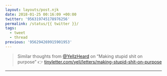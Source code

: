 ```yaml
---
layout: layouts/post.njk
date: 2018-01-25 00:16:09 +00:00
twitter: '956319745178976256'
permalink: /status/{{ twitter }}/
tags: 
  - tweet
  - thread
previous: '956294269915901953'
---
```


> Similar thoughts from [@YellzHeard](https://twitter.com/YellzHeard) on “Making stupid shit on purpose” 👉 [tinyletter.com/yeli/letters/making-stupid-shit-on-purpose](https://tinyletter.com/yeli/letters/making-stupid-shit-on-purpose)

---
